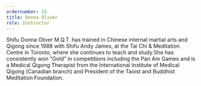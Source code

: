 ```yaml
---
ordernumber: 15
title: Donna Oliver
role: Instructor
---
```

Shifu Donna Oliver M.Q.T. has trained in Chinese internal martial arts and Qigong since 1988 with Shifu Andy James, at the Tai Chi & Meditation Centre in Toronto, where she continues to teach and study.She has consistently won “Gold” in competitions including the Pan Am Games and is a Medical Qigong Therapist from the International Institute of Medical Qigong (Canadian branch) and President of the Taoist and Buddhist Meditation Foundation.